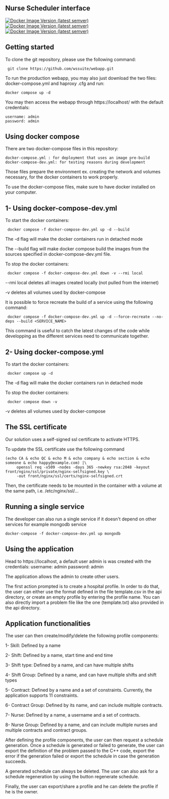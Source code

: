 ## Nurse Scheduler interface

[![Docker Image Version (latest semver)](https://img.shields.io/docker/v/legraina/ns_webapp_front)](https://hub.docker.com/repository/docker/legraina/ns_webapp_front/)
[![Docker Image Version (latest semver)](https://img.shields.io/docker/v/legraina/ns_webapp_api)](https://hub.docker.com/repository/docker/legraina/ns_webapp_api/)
[![Docker Image Version (latest semver)](https://img.shields.io/docker/v/legraina/ns_webapp_scheduler)](https://hub.docker.com/repository/docker/legraina/ns_webapp_scheduler/)

## Getting started

To clone the git repository, please use the following command:

	 git clone https://github.com/wssuite/webapp.git


To run the production webapp, you may also just download the two files: docker-compose.yml and haproxy .cfg
and run:

	docker compose up -d

You may then access the webapp through https://localhost/ with the default credentials:

	username: admin
	password: admin


## Using docker compose

There are two docker-compose files in this repository:

	docker-compose.yml : for deployment that uses an image pre-build
	docker-compose-dev.yml: for testing reasons during development

Those files prepare the environment ex. creating the network and volumes necessary, for the docker containers to work properly.

To use the docker-compose files, make sure to have docker installed on your computer.

## 1- Using docker-compose-dev.yml
To start the docker containers:

	 docker compose -f docker-compose-dev.yml up -d --build

The -d flag will make the docker containers run in detached mode

The --build flag will make docker compose build the images from the sources specified in docker-compose-dev.yml file.

To stop the docker containers:

	 docker compose -f docker-compose-dev.yml down -v --rmi local

--rmi local deletes all images created locally (not pulled from the internet)

-v deletes all volumes used by docker-compose

It is possible to force recreate the build of a service using the following command:

	 docker compose -f docker-compose-dev.yml up -d --force-recreate --no-deps --build <SERVICE_NAME>

This command is useful to catch the latest changes of the code while developping as the different services need to communicate together.

## 2- Using docker-compose.yml

To start the docker containers:

	 docker compose up -d

The -d flag will make the docker containers run in detached mode

To stop the docker containers:

	 docker compose down -v

-v deletes all volumes used by docker-compose

## The SSL certificate

Our solution uses a self-signed ssl certificate to activate HTTPS.

To update the SSL certificate use the following command

```
(echo CA & echo QC & echo M & echo company & echo section & echo someone & echo happy@example.com) |\
	 openssl req -x509 -nodes -days 365 -newkey rsa:2048 -keyout front/nginx/ssl/private/nginx-selfsigned.key \
	 -out front/nginx/ssl/certs/nginx-selfsigned.crt
```

Then, the certificate needs to be mounted in the container with a volume at the same path, i.e. /etc/nginx/ssl/...

## Running a single service

The developer can also run a single service if it doesn't depend on other services for example mongodb service

    docker-compose -f docker-compose-dev.yml up mongodb

## Using the application

Head to https://localhost, a default user admin is was created with the credentials:
	 username: admin
	 password: admin

The application allows the admin to create other users.

The first action prompted is to create a hospital profile. In order to do that, the user can either use the format defined in the file template.csv in the api directory, or create an empty profile by entering the profile name.
You can also directly import a problem file like the one (template.txt) also provided in the api directory.

## Application functionalities

The user can then create/modify/delete the following profile components:

1- Skill: Defined by a name

2- Shift: Defined by a name, start time and end time

3- Shift type: Defined by a name, and can have multiple shifts

4- Shift Group: Defined by a name, and can have multiple shifts and shift types

5- Contract: Defined by a name and a set of constraints. Currently, the application supports 11 constraints.

6- Contract Group: Defined by its name, and can include multiple contracts.

7- Nurse: Defined by a name, a username and a set of contracts.

8- Nurse Group: Defined by a name, and can include multiple nurses and multiple contracts and contract groups.

After defining the profile components, the user can then request a schedule generation. Once a schedule is generated or failed to generate, the user can export the definition of the problem passed to the C++ code, export the error if the generation failed or export the schedule in case the generation succeeds.

A generated schedule can always be deleted. The user can also ask for a schedule regeneration by using the button regenerate schedule.

Finally, the user can export/share a profile and he can delete the profile if he is the owner.
